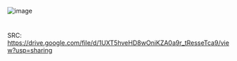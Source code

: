 ![image](https://user-images.githubusercontent.com/89535768/203241648-7c9e3d55-01a3-4d60-886c-63f16c285125.png)

#

SRC: https://drive.google.com/file/d/1UXT5hveHD8wOniKZA0a9r_tResseTca9/view?usp=sharing
